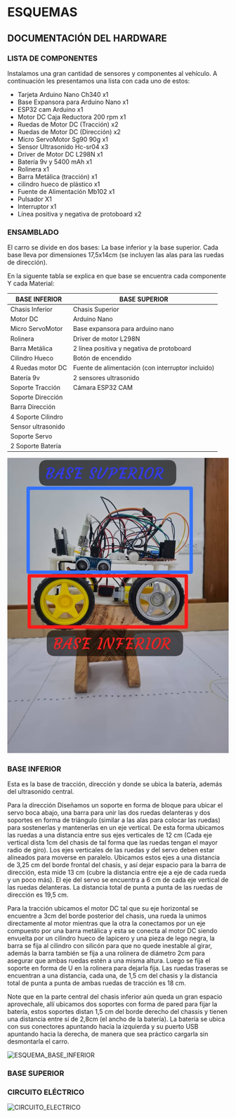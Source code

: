 # **ESQUEMAS**

## **DOCUMENTACIÓN DEL HARDWARE**

### **LISTA DE COMPONENTES**
 
Instalamos una gran cantidad de sensores y componentes al vehículo. A continuación les presentamos una lista con cada uno de estos:

- Tarjeta Arduino Nano Ch340              x1
- Base Expansora para Arduino Nano        x1
- ESP32 cam Arduino                       x1
- Motor DC Caja Reductora 200 rpm         x1
- Ruedas de Motor DC (Tracción)           x2
- Ruedas de Motor DC (Dirección)          x2
- Micro ServoMotor Sg90 90g               x1
- Sensor Ultrasonido Hc-sr04              x3
- Driver de Motor DC L298N                x1
- Batería 9v y 5400 mAh                   x1
- Rolinera                                x1
- Barra Metálica (tracción)               x1
- cilindro hueco de plástico              x1
- Fuente de Alimentación Mb102            x1
- Pulsador                                X1
- Interruptor                             x1
- Línea positiva y negativa de protoboard x2 


### **ENSAMBLADO**

El carro se divide en dos bases: La base inferior y la base superior. Cada base lleva por dimensiones 17,5x14cm (se incluyen las alas para las ruedas de dirección).

En la siguente tabla se explica en que base se encuentra cada componente Y cada Material:

| BASE INFERIOR    | BASE SUPERIOR                                    |
|------------------|--------------------------------------------------|                                   
|Chasis Inferior   |Chasis Superior                                   |
|Motor DC          |Arduino Nano                                      |
|Micro ServoMotor  |Base expansora para arduino nano                  |
|Rolinera          |Driver de motor L298N                             |                                      
|Barra Metálica    |2 línea positiva y negativa de protoboard         |
|Cilindro Hueco    |Botón de encendido                                |
|4 Ruedas motor DC |Fuente de alimentación (con interruptor incluido) |
|Batería 9v        |2 sensores ultrasonido                            |
|Soporte Tracción  |Cámara ESP32 CAM                                  |
|Soporte Dirección |                                                  |
|Barra Dirección   |                                                  |      
|4 Soporte Cilindro|                                                  |     
|Sensor ultrasonido|                                                  |      
|Soporte Servo     |                                                  |
|2 Soporte Batería |                                                  |  


![BASES_CARRO](https://github.com/joseleomarquina10/WHITELIONS-REPOSITORIO-REGIONALWRO2025/blob/main/ESQUEMAS/BASES_CARRO.jpeg)


### **BASE INFERIOR**

Esta es la base de tracción, dirección y donde se ubica la batería, además del ultrasonido central.

 Para la dirección Diseñamos un soporte en forma de bloque para ubicar el servo boca abajo, una barra para unir las dos ruedas delanteras y dos soportes en forma de triángulo (similar a las alas para colocar las ruedas) para sostenerlas y mantenerlas en un eje vertical. De esta forma ubicamos las ruedas a una distancia entre sus ejes verticales de 12 cm (Cada eje vertical dista 1cm del chasis de tal forma que las ruedas tengan el mayor radio de giro). Los ejes verticales de las ruedas y del servo deben estar alineados para moverse en paralelo. Ubicamos estos ejes a una distancia de 3,25 cm del borde frontal del chasis, y así dejar espacio para la barra de dirección, esta mide 13 cm (cubre la distancia entre eje a eje de cada rueda y un poco más). El eje del servo se encuentra a 6 cm de cada eje vertical de las ruedas delanteras. La distancia total de punta a punta de las ruedas de dirección es 19,5 cm.

 Para la tracción ubicamos el motor DC tal que su eje horizontal se encuentre a 3cm del borde posterior del chasis, una rueda la unimos directamente al motor mientras que la otra la conectamos por un eje compuesto por una barra metálica y esta se conecta al motor DC siendo envuelta por un cilindro hueco de lapicero y una pieza de lego negra, la barra se fija al cilindro con silicón para que no quede inestable al girar, además la barra también se fija a una rolinera de diámetro 2cm para asegurar que ambas ruedas estén a una misma altura. Luego se fija el soporte en forma de U en la rolinera para dejarla fija. Las ruedas traseras se encuentran a una distancia, cada una, de 1,5 cm del chasis y la distancia total de punta a punta de ambas ruedas de tracción es 18 cm.

 Note que en la parte central del chasis inferior aún queda un gran espacio aprovechale, allí ubicamos dos soportes con forma de pared para fijar la batería, estos soportes distan 1,5 cm del borde derecho del chassis y tienen una distancia entre sí de 2,8cm (el ancho de la batería). La batería se ubica con sus conectores apuntando hacía la izquierda y su puerto USB apuntando hacia la derecha, de manera que sea práctico cargarla sin desmontarla el carro.


![ESQUEMA_BASE_INFERIOR]()


### **BASE SUPERIOR**



### **CIRCUITO ELÉCTRICO**

![CIRCUITO_ELECTRICO]()